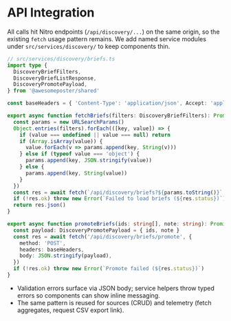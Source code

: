 # API Integration
All calls hit Nitro endpoints (`/api/discovery/...`) on the same origin, so the existing `fetch` usage pattern remains. We add named service modules under `src/services/discovery/` to keep components thin.

```ts
// src/services/discovery/briefs.ts
import type {
  DiscoveryBriefFilters,
  DiscoveryBriefListResponse,
  DiscoveryPromotePayload,
} from '@awesomeposter/shared'

const baseHeaders = { 'Content-Type': 'application/json', Accept: 'application/json' }

export async function fetchBriefs(filters: DiscoveryBriefFilters): Promise<DiscoveryBriefListResponse> {
  const params = new URLSearchParams()
  Object.entries(filters).forEach(([key, value]) => {
    if (value === undefined || value === null) return
    if (Array.isArray(value)) {
      value.forEach(v => params.append(key, String(v)))
    } else if (typeof value === 'object') {
      params.append(key, JSON.stringify(value))
    } else {
      params.append(key, String(value))
    }
  })
  const res = await fetch(`/api/discovery/briefs?${params.toString()}`, { headers: baseHeaders })
  if (!res.ok) throw new Error(`Failed to load briefs (${res.status})`)
  return res.json()
}

export async function promoteBriefs(ids: string[], note: string): Promise<void> {
  const payload: DiscoveryPromotePayload = { ids, note }
  const res = await fetch('/api/discovery/briefs/promote', {
    method: 'POST',
    headers: baseHeaders,
    body: JSON.stringify(payload),
  })
  if (!res.ok) throw new Error(`Promote failed (${res.status})`)
}
```

- Validation errors surface via JSON body; service helpers throw typed errors so components can show inline messaging.
- The same pattern is reused for sources (CRUD) and telemetry (fetch aggregates, request CSV export link).
